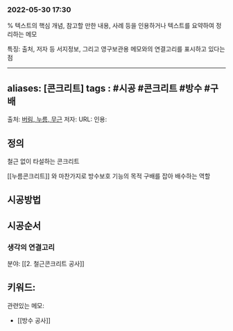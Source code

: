 ### 2022-05-30 17:30
% 텍스트의 핵심 개념, 참고할 만한 내용, 사례 등을 인용하거나 텍스트를 요약하여 정리하는 메모

특징: 출처, 저자 등 서지정보, 그리고 영구보관용 메모와의 연결고리를 표시하고 있다는 점

---
aliases: [콘크리트]
tags : #시공 #콘크리트 #방수 #구배
---
출처: [버림, 누름, 무근](https://iddaiddayo.tistory.com/50)
저자: 
URL: 
인용: 

## 정의
철근 없이 타설하는 콘크리트

[[누름콘크리트]] 와 마찬가지로 방수보호 기능의 목적
구배를 잡아 배수하는 역할

## 시공방법

## 시공순서


### 생각의 연결고리
분야: [[2. 철근콘크리트 공사]]

키워드: 
 - 

관련있는 메모:
 - [[방수 공사]]

